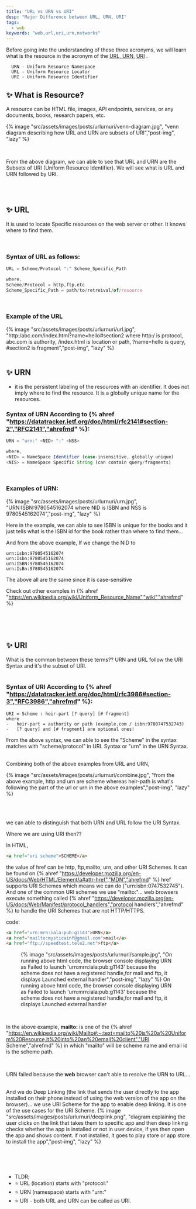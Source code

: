 ```yaml
---
title: "URL vs URN vs URI"
desp: "Major Difference between URL, URN, URI"
tags:
  - web
keywords: "web,url,uri,urn,networks"
---
```


Before going into the understanding of these three acronyms, we will learn what is the resource in the acronym of the <abbr title="Uniform Resource Locator">URL</abbr>,<abbr title="Uniform Resource Namespace">  URN</abbr>, <abbr title="Uniform Resource Identifier">URI</abbr> .

```text
  URN - Uniform Resource Namespace
  URL - Uniform Resource Locator
  URI - Uniform Resource Identifier
```

## ✨ What is Resource?
A resource can be HTML file, images, API endpoints, services, or any documents, books, research papers, etc.



{% image "src/assets/images/posts/urlurnuri/venn-diagram.jpg", "venn diagram describing how URL and URN are subsets of URI","post-img", "lazy" %}

<br>

From the above diagram, we can able to see that URL and URN are the Subsets of URI (Uniform Resource Identifier). We will see what is URL and URN followed by URI.

<br>
<br>

## ✨ URL
It is used to locate Specific resources on the web server or other. It knows where to find them.

<br>


### Syntax of URL as follows:

```js
URL = Scheme/Protocol ":" Scheme_Specific_Path

where,
Scheme/Protocol = http,ftp,etc
Scheme_Specific_Path = path/to/retreival/of/resource
```

<br>


### Example of the URL


{% image "src/assets/images/posts/urlurnuri/url.jpg", "http:/abc.com/index.html?name=hello#section2 where http:/ is protocol, abc.com is authority, /index.html is location or path, ?name=hello is query, #section2 is fragment","post-img", "lazy" %}
<br>
<br>

## ✨ URN
- it is the persistent labeling of the resources with an identifier. It does not imply where to find the resource. It is a globally unique name for the resources.



### Syntax of URN According to {% ahref "https://datatracker.ietf.org/doc/html/rfc2141#section-2","RFC2141","ahrefmd" %}:

```js
URN = "urn:" <NID> ":" <NSS>

where,
<NID> = NameSpace Identifier (case-insensitive, globally unique)
<NIS> = NameSpace Specific String (can contain query/fragments)
```

<br>


### Examples of URN:

{% image "src/assets/images/posts/urlurnuri/urn.jpg", "URN:ISBN:9780545162074 where NID is ISBN and NSS is 9780545162074","post-img", "lazy" %}
<br>

Here in the example, we can able to see ISBN is unique for the books and it just tells what is the ISBN id for the book rather than where to find them...

And from the above example, If we change the NID to

```text
urn:isbn:9780545162074
urn:Isbn:9780545162074
urn:ISBN:9780545162074
urn:IsBn:9780545162074
```

The above all are the same since it is case-sensitive


Check out other examples in  {% ahref "https://en.wikipedia.org/wiki/Uniform_Resource_Name","wiki","ahrefmd" %}

<br>
<br>
<br>

## ✨ URI

What is the common between these terms??
URN and URL follow the URI Syntax and it's the subset of URI.
<br>
<br>


### Syntax of URI According to {% ahref "https://datatracker.ietf.org/doc/html/rfc3986#section-3","RFC3986","ahrefmd" %}:

```text
URI = Scheme : heir-part [? query] [# fragment]
where
-   heir-part = authority or path (example.com / isbn:9780747532743)
-   [? query] and [# fragment] are optional ones!
```

From the above syntax,  we can able to see the "Scheme" in the syntax matches with "scheme/protocol" in URL Syntax or "urn" in the URN Syntax.


<br>
Combining both of the above examples from URL and URN,

{% image "src/assets/images/posts/urlurnuri/combine.jpg", "from the above example, http and urn are scheme whereas heir-path is what's following the part of the url or urn in the above examples","post-img", "lazy" %}

<br>
<br>

we can able to distinguish that both URN and URL follow the URI Syntax.

Where we are using URI then??


In HTML,

```html
<a href="uri scheme">SCHEME</a>
```

the value of href can be http, ftp,mailto, urn, and other URI Schemes. It can be found on {% ahref "https://developer.mozilla.org/en-US/docs/Web/HTML/Element/a#attr-href","MDN","ahrefmd" %} href supports URI Schemes which means we can do ("urn:isbn:0747532745"). And one of the common URI schemes we use "mailto:"...  web browsers execute something called
{% ahref "https://developer.mozilla.org/en-US/docs/Web/Manifest/protocol_handlers","protocol handlers","ahrefmd" %} to handle the URI Schemes that are not HTTP/HTTPS.

code:

```html
<a href="urn:mrn:iala:pub:g1143">URN</a>
<a href="mailto:mysticainf@gmail.com">mail</a>
<a href="ftp://speedtest.tele2.net">ftp</a>
```

<figure>
<figcaption>
{% image "src/assets/images/posts/urlurnuri/sample.jpg", "On running above html code, the browser console displaying URN as Failed to launch 'urn:mrn:iala:pub:g1143' because the scheme does not have a registered handle,for mail and ftp, it displays Launched external handler","post-img", "lazy" %}
On running above html code, the browser console displaying URN as Failed to launch 'urn:mrn:iala:pub:g1143' because the scheme does not have a registered handle,for mail and ftp, it displays Launched external handler
</figcaption>
</figure>

<br>



In the above example, **mailto:** is one of the {% ahref "https://en.wikipedia.org/wiki/Mailto#:~:text=mailto%20is%20a%20Uniform%20Resource,it%20into%20an%20email%20client","URI Scheme","ahrefmd" %} in which "mailto" will be scheme name and email id is the scheme path.

<br>

URN failed because the **web** browser can't able to resolve the URN to URL...

<br>
And we do Deep Linking (the link that sends the user directly to the app installed on their phone instead of using the web version of the app on the browser)... we use URI Scheme for the app to enable deep linking. It is one of the use cases for the URI Scheme.
{% image "src/assets/images/posts/urlurnuri/deeplink.png", "diagram explaining the user clicks on the link that takes them to specific app and then deep linking checks whether the app is installed or not in user device, if yes then open the app and shows content. if not installed, it goes to play store or app store to install the app","post-img", "lazy" %}


<br>


<br><br><br>

- TLDR;
- ⭐ URL (location) starts with "protocol:"
- ⭐ URN (namespace) starts with "urn:"
- ⭐ URI - both URL and URN can be called as URI.

<br>
<br>

<br>
<br>
